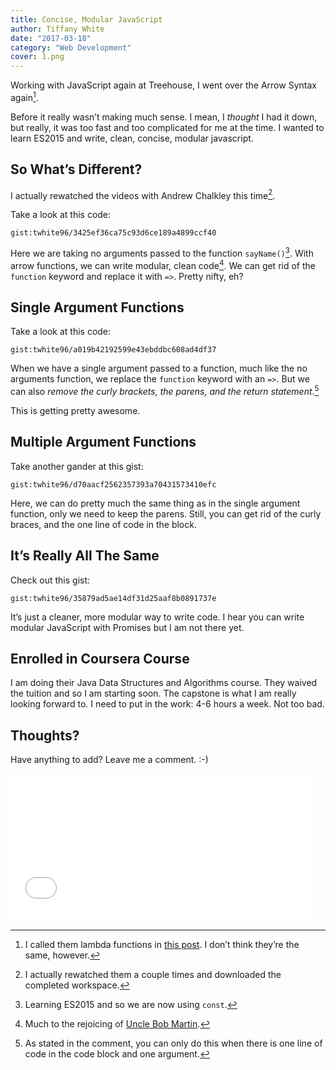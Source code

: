 ```yaml
---
title: Concise, Modular JavaScript
author: Tiffany White
date: "2017-03-18"
category: "Web Development"
cover: 1.png
---
```



Working with JavaScript again at Treehouse, I went over the Arrow Syntax again[^1].

Before it really wasn’t making much sense. I mean, I *thought* I had it down, but really, it was too fast and too complicated for me at the time. I wanted to learn ES2015 and write, clean, concise, modular javascript.

## So What’s Different?

I actually rewatched the videos with Andrew Chalkley this time[^2].

Take a look at this code:

`gist:twhite96/3425ef36ca75c93d6ce189a4899ccf40`

Here we are taking no arguments passed to the function `sayName()`[^3]. With arrow functions, we can write modular, clean code[^4]. We can get rid of the `function` keyword and replace it with `=>`. Pretty nifty, eh?

## Single Argument Functions

Take a look at this code:

`gist:twhite96/a019b42192599e43ebddbc608ad4df37`

When we have a single argument passed to a function, much like the no arguments function, we replace the `function` keyword with an `=>`. But we can also *remove the curly brackets, the parens, and the return statement*.[^5]

This is getting pretty awesome.

## Multiple Argument Functions

Take another gander at this gist:

`gist:twhite96/d70aacf2562357393a70431573410efc`

Here, we can do pretty much the same thing as in the single argument function, only we need to keep the parens. Still, you can get rid of the curly braces, and the one line of code in the block.

## It’s Really All The Same

Check out this gist:

`gist:twhite96/35879ad5ae14df31d25aaf8b0891737e`

It’s just a cleaner, more modular way to write code. I hear you can write modular JavaScript with Promises but I am not there yet.

## Enrolled in Coursera Course

I am doing their Java Data Structures and Algorithms course. They waived the tuition and so I am starting soon. The capstone is what I am really looking forward to. I need to put in the work: 4-6 hours a week. Not too bad.
## Thoughts?

Have anything to add? Leave me a comment. :-)
<iframe width="480" height="236" src="//giphy.com/embed/l3q2zVr6cu95nF6O4" frameborder="0" webkitallowfullscreen="webkitallowfullscreen" mozallowfullscreen="mozallowfullscreen" allowfullscreen="allowfullscreen"></iframe>


[^1]: I called them lambda functions in [this post](https://helloburgh.me/2016/08/13/es6-and-lambdas/). I don’t think they’re the same, however.
[^2]: I actually rewatched them a couple times and downloaded the completed workspace.
[^3]: Learning ES2015 and so we are now using `const`.
[^4]: Much to the rejoicing of [Uncle Bob Martin](https://twitter.com/unclebobmartin?ref_src=twsrc%5Egoogle%7Ctwcamp%5Eserp%7Ctwgr%5Eauthor).




[^5]: As stated in the comment, you can only do this when there is one line of code in the code block and one argument.
